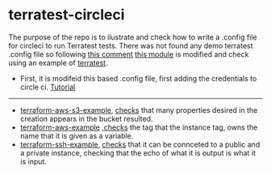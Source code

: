 # terratest-circleci

The purpose of the repo is to ilustrate and check how to write a .config file for circleci to run Terratest tests. There was not found any demo terratest .config file so following [this comment](https://github.com/gruntwork-io/terratest/issues/265) [this module](https://github.com/influxdata/terraform-aws-influx/blob/v0.2.0/.circleci/config.yml) is modified and check using an example of [terratest](https://github.com/gruntwork-io/terratest).

- First, it is modifeid this based .config file, first adding the credentials to circle ci. [Tutorial](https://learn.hashicorp.com/tutorials/terraform/circle-ci)



--------------

- [terraform-aws-s3-example](https://github.com/gruntwork-io/terratest/blob/master/examples/terraform-aws-s3-example/main.tf), [checks](https://github.com/gruntwork-io/terratest/blob/master/test/terraform_aws_s3_example_test.go) that many properties desired in the creation appears in the bucket resulted.
- [terraform-aws-example](https://github.com/gruntwork-io/terratest/tree/master/examples/terraform-aws-example) ,[checks](https://github.com/gruntwork-io/terratest/blob/master/test/terraform_aws_example_test.go) the tag that the instance tag, owns the name that it is given as a variable.
- [terraform-ssh-example](https://github.com/gruntwork-io/terratest/blob/master/examples/terraform-ssh-example/main.tf), [checks](https://github.com/gruntwork-io/terratest/blob/master/test/terraform_ssh_example_test.go) that it can be connceted to a public and a private instance, checking that the echo of what it is output is what it is input.
